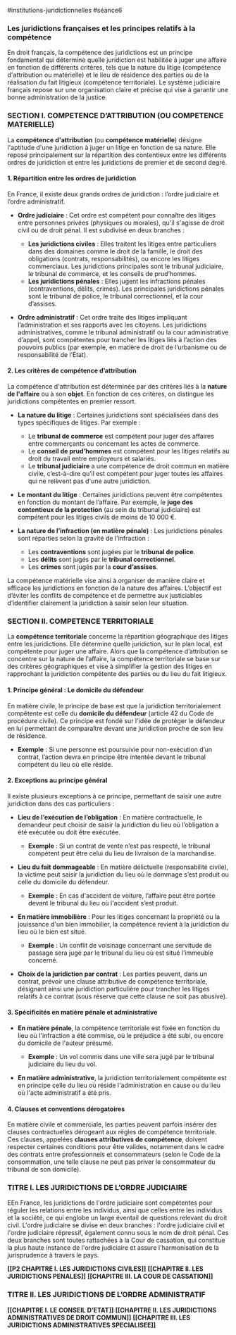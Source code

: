 #institutions-juridictionnelles #séance6 
### Les juridictions françaises et les principes relatifs à la compétence

En droit français, la compétence des juridictions est un principe fondamental qui détermine quelle juridiction est habilitée à juger une affaire en fonction de différents critères, tels que la nature du litige (compétence d'attribution ou matérielle) et le lieu de résidence des parties ou de la réalisation du fait litigieux (compétence territoriale). Le système judiciaire français repose sur une organisation claire et précise qui vise à garantir une bonne administration de la justice.

### **SECTION I. COMPETENCE D’ATTRIBUTION (OU COMPETENCE MATERIELLE)**

La **compétence d'attribution** (ou **compétence matérielle**) désigne l'aptitude d'une juridiction à juger un litige en fonction de sa nature. Elle repose principalement sur la répartition des contentieux entre les différents ordres de juridiction et entre les juridictions de premier et de second degré.

#### **1. Répartition entre les ordres de juridiction**

En France, il existe deux grands ordres de juridiction : l’ordre judiciaire et l’ordre administratif.

- **Ordre judiciaire** : Cet ordre est compétent pour connaître des litiges entre personnes privées (physiques ou morales), qu'il s'agisse de droit civil ou de droit pénal. Il est subdivisé en deux branches :
  - **Les juridictions civiles** : Elles traitent les litiges entre particuliers dans des domaines comme le droit de la famille, le droit des obligations (contrats, responsabilités), ou encore les litiges commerciaux. Les juridictions principales sont le tribunal judiciaire, le tribunal de commerce, et les conseils de prud’hommes.
  - **Les juridictions pénales** : Elles jugent les infractions pénales (contraventions, délits, crimes). Les principales juridictions pénales sont le tribunal de police, le tribunal correctionnel, et la cour d’assises.

- **Ordre administratif** : Cet ordre traite des litiges impliquant l’administration et ses rapports avec les citoyens. Les juridictions administratives, comme le tribunal administratif ou la cour administrative d’appel, sont compétentes pour trancher les litiges liés à l’action des pouvoirs publics (par exemple, en matière de droit de l’urbanisme ou de responsabilité de l’État).

#### **2. Les critères de compétence d’attribution**

La compétence d'attribution est déterminée par des critères liés à la **nature de l'affaire** ou à son **objet**. En fonction de ces critères, on distingue les juridictions compétentes en premier ressort.

- **La nature du litige** : Certaines juridictions sont spécialisées dans des types spécifiques de litiges. Par exemple :
  - Le **tribunal de commerce** est compétent pour juger des affaires entre commerçants ou concernant les actes de commerce.
  - Le **conseil de prud’hommes** est compétent pour les litiges relatifs au droit du travail entre employeurs et salariés.
  - Le **tribunal judiciaire** a une compétence de droit commun en matière civile, c’est-à-dire qu’il est compétent pour juger toutes les affaires qui ne relèvent pas d'une autre juridiction.

- **Le montant du litige** : Certaines juridictions peuvent être compétentes en fonction du montant de l’affaire. Par exemple, le **juge des contentieux de la protection** (au sein du tribunal judiciaire) est compétent pour les litiges civils de moins de 10 000 €.

- **La nature de l’infraction (en matière pénale)** : Les juridictions pénales sont réparties selon la gravité de l'infraction :
  - Les **contraventions** sont jugées par le **tribunal de police**.
  - Les **délits** sont jugés par le **tribunal correctionnel**.
  - Les **crimes** sont jugés par la **cour d’assises**.

La compétence matérielle vise ainsi à organiser de manière claire et efficace les juridictions en fonction de la nature des affaires. L’objectif est d’éviter les conflits de compétence et de permettre aux justiciables d’identifier clairement la juridiction à saisir selon leur situation.

### **SECTION II. COMPETENCE TERRITORIALE**

La **compétence territoriale** concerne la répartition géographique des litiges entre les juridictions. Elle détermine quelle juridiction, sur le plan local, est compétente pour juger une affaire. Alors que la compétence d’attribution se concentre sur la nature de l’affaire, la compétence territoriale se base sur des critères géographiques et vise à simplifier la gestion des litiges en rapprochant la juridiction compétente des parties ou du lieu du fait litigieux.

#### **1. Principe général : Le domicile du défendeur**

En matière civile, le principe de base est que la juridiction territorialement compétente est celle du **domicile du défendeur** (article 42 du Code de procédure civile). Ce principe est fondé sur l'idée de protéger le défendeur en lui permettant de comparaître devant une juridiction proche de son lieu de résidence.

- **Exemple** : Si une personne est poursuivie pour non-exécution d’un contrat, l’action devra en principe être intentée devant le tribunal compétent du lieu où elle réside.

#### **2. Exceptions au principe général**

Il existe plusieurs exceptions à ce principe, permettant de saisir une autre juridiction dans des cas particuliers :

- **Lieu de l’exécution de l’obligation** : En matière contractuelle, le demandeur peut choisir de saisir la juridiction du lieu où l’obligation a été exécutée ou doit être exécutée.
  - **Exemple** : Si un contrat de vente n’est pas respecté, le tribunal compétent peut être celui du lieu de livraison de la marchandise.

- **Lieu du fait dommageable** : En matière délictuelle (responsabilité civile), la victime peut saisir la juridiction du lieu où le dommage s’est produit ou celle du domicile du défendeur.
  - **Exemple** : En cas d'accident de voiture, l’affaire peut être portée devant le tribunal du lieu où l'accident s’est produit.

- **En matière immobilière** : Pour les litiges concernant la propriété ou la jouissance d'un bien immobilier, la compétence revient à la juridiction du lieu où le bien est situé.
  - **Exemple** : Un conflit de voisinage concernant une servitude de passage sera jugé par le tribunal du lieu où est situé l’immeuble concerné.

- **Choix de la juridiction par contrat** : Les parties peuvent, dans un contrat, prévoir une clause attributive de compétence territoriale, désignant ainsi une juridiction particulière pour trancher les litiges relatifs à ce contrat (sous réserve que cette clause ne soit pas abusive).

#### **3. Spécificités en matière pénale et administrative**

- **En matière pénale**, la compétence territoriale est fixée en fonction du lieu où l'infraction a été commise, où le préjudice a été subi, ou encore du domicile de l'auteur présumé.
  - **Exemple** : Un vol commis dans une ville sera jugé par le tribunal judiciaire du lieu du vol.

- **En matière administrative**, la juridiction territorialement compétente est en principe celle du lieu où réside l'administration en cause ou du lieu où l'acte administratif a été pris.

#### **4. Clauses et conventions dérogatoires**

En matière civile et commerciale, les parties peuvent parfois insérer des clauses contractuelles dérogeant aux règles de compétence territoriale. Ces clauses, appelées **clauses attributives de compétence**, doivent respecter certaines conditions pour être valides, notamment dans le cadre des contrats entre professionnels et consommateurs (selon le Code de la consommation, une telle clause ne peut pas priver le consommateur du tribunal de son domicile).



### **TITRE I. LES JURIDICTIONS DE L’ORDRE JUDICIAIRE**
EEn France, les juridictions de l'ordre judiciaire sont compétentes pour réguler les relations entre les individus, ainsi que celles entre les individus et la société, ce qui englobe un large éventail de questions relevant du droit civil. L'ordre judiciaire se divise en deux branches : l'ordre judiciaire civil et l'ordre judiciaire répressif, également connu sous le nom de droit pénal. Ces deux branches sont toutes rattachées à la Cour de cassation, qui constitue la plus haute instance de l'ordre judiciaire et assure l'harmonisation de la jurisprudence à travers le pays.

**[[P2 CHAPITRE I. LES JURIDICTIONS CIVILES]]**
**[[CHAPITRE II. LES JURIDICTIONS PENALES]]**
**[[CHAPITRE III. LA COUR DE CASSATION]]**

### **TITRE II. LES JURIDICTIONS DE L’ORDRE ADMINISTRATIF**
**[[CHAPITRE I. LE CONSEIL D’ETAT]]**
**[[CHAPITRE II. LES JURIDICTIONS ADMINISTRATIVES DE DROIT COMMUN]]**
**[[CHAPITRE III. LES JURIDICTIONS ADMINISTRATIVES SPECIALISEE]]**


